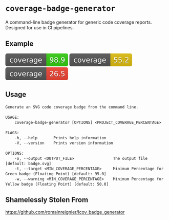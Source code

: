 # `coverage-badge-generator`

A command-line badge generator for generic code coverage reports. Designed for use in CI pipelines.

## Example

![green badge](assets/green-badge.svg)
![yellow badge](assets/yellow-badge.svg)
![red badge](assets/red-badge.svg)

## Usage

```
Generate an SVG code coverage badge from the command line.

USAGE:
    coverage-badge-generator [OPTIONS] <PROJECT_COVERAGE_PERCENTAGE>

FLAGS:
    -h, --help       Prints help information
    -V, --version    Prints version information

OPTIONS:
    -o, --output <OUTPUT_FILE>                 The output file [default: badge.svg]
    -t, --target <MIN_COVERAGE_PERCENTAGE>     Minimum Percentage for Green badge (Floating Point) [default: 95.0]
    -w, --warning <MIN_COVERAGE_PERCENTAGE>    Minimum Percentage for Yellow badge (Floating Point) [default: 50.0]
```

## Shamelessly Stolen From

https://github.com/romainreignier/lcov_badge_generator